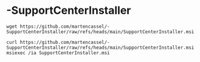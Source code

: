 # -SupportCenterInstaller

``
wget https://github.com/martencassel/-SupportCenterInstaller/raw/refs/heads/main/SupportCenterInstaller.msi
``

``
curl https://github.com/martencassel/-SupportCenterInstaller/raw/refs/heads/main/SupportCenterInstaller.msi
msiexec /ia SupportCenterInstaller.msi
``



